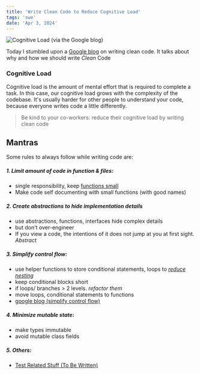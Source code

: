 ```yaml
---
title: 'Write Clean Code to Reduce Cognitive Load'
tags: 'swe'
date: 'Apr 3, 2024'
---
```


![Cognitive Load (via the Google blog)](/images/cognitiveload.png)

Today I stumbled upon a [Google blog](https://docs.google.com/document/d/1AgcBG2iOmzEWIKYs6hNDyTMZ-an0SOwmJZRsX898XD0/edit) on writing clean code. It talks about why and how we should write *Clean* Code

### Cognitive Load
Cognitive load is the amount of mental effort that is required to complete a task. In this case, our cognitive load grows with the complexity of the codebase. It's usually harder for other people to understand your code, because everyone writes code a little differently.
> Be kind to your co-workers: reduce their cognitive load by writing clean code
## Mantras
Some rules to always follow while writing code are:
##### 1. Limit amount of code in function & files: 
- single responsibility, keep [functions small](https://martinfowler.com/bliki/FunctionLength.html)
- Make code self documenting with small functions (with good names)

##### 2. Create abstractions to hide implementation details
- use abstractions, functions, interfaces hide complex details
- but don't over-engineer
- If you view a code, the intentions of it does not jump at you at first sight. *Abstract*

##### 3. Simplify control flow:
- use helper functions to store conditional statements, loops to [*reduce nesting*](https://testing.googleblog.com/2017/06/code-health-reduce-nesting-reduce.html)
- keep conditional blocks short
- if loops/ branches > 2 levels. *refactor them*
- move loops, conditional statements to functions
- [google blog (simplify control flow)](https://testing.googleblog.com/2023/10/simplify-your-control-flows.html)

##### 4. Minimize mutable state:
- make types immutable
- avoid mutable class fields

##### 5. Others:
- [Test Related Stuff (To Be Written)]()